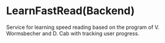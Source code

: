 # LearnFastRead(Backend)

Service for learning speed reading based on the program of V. Wormsbecher and D. Cab with tracking user progress.
